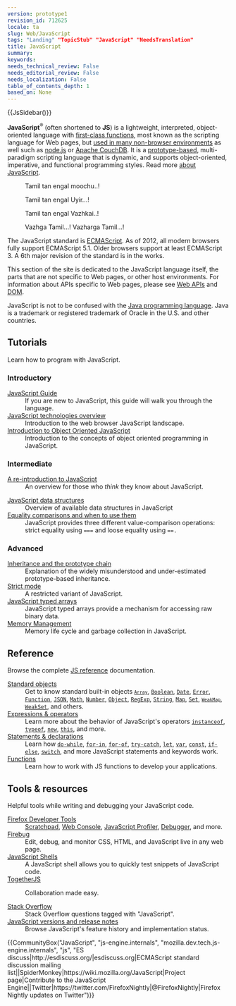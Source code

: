 ```yaml
---
version: prototype1
revision_id: 712625
locale: ta
slug: Web/JavaScript
tags: "Landing" "TopicStub" "JavaScript" "NeedsTranslation"
title: JavaScript
summary: 
keywords: 
needs_technical_review: False
needs_editorial_review: False
needs_localization: False
table_of_contents_depth: 1
based_on: None
---
```

<div>
 {{JsSidebar()}}</div>
<div class="summary">
 <p><strong>JavaScript</strong><sup>®</sup> (often shortened to <strong>JS</strong>) is a lightweight, interpreted, object-oriented language with <a href="https://en.wikipedia.org/wiki/First-class_functions" title="https://en.wikipedia.org/wiki/First-class_functions">first-class functions</a>, most known as the scripting language for Web pages, but <a class="external" href="http://en.wikipedia.org/wiki/JavaScript#Uses_outside_web_pages">used in many non-browser environments</a> as well such as <a class="external" href="http://nodejs.org/">node.js</a> or <a href="http://couchdb.apache.org">Apache CouchDB</a>. It is a <a class="mw-redirect" href="https://en.wikipedia.org/wiki/Prototype-based" title="Prototype-based">prototype-based</a>, multi-paradigm scripting language that is dynamic, and supports object-oriented, imperative, and functional programming styles. Read more <a href="/en-US/docs/Web/JavaScript/About_JavaScript">about JavaScript</a>.</p>
</div>
<p style="margin-left: 40px;">Tamil tan engal moochu..!</p>
<p style="margin-left: 40px;">Tamil tan engal Uyir...!</p>
<p style="margin-left: 40px;">Tamil tan engal Vazhkai..!</p>
<p style="margin-left: 40px;">Vazhga Tamil...! Vazharga Tamil...!</p>
<p>The JavaScript standard is <a href="/en-US/docs/JavaScript/Language_Resources">ECMAScript</a>. As of 2012, all modern browsers fully support ECMAScript 5.1. Older browsers support at least ECMAScript 3. A 6th major revision of the standard is in the works.</p>
<p>This section of the site is dedicated to the JavaScript language itself, the parts that are not specific to Web pages, or other host environments. For information about APIs specific to Web pages, please see <a href="/en-US/docs/Web/API">Web APIs</a> and <a href="/en-US/docs/Glossary/DOM">DOM</a>.</p>
<p>JavaScript is not to be confused with the&nbsp;<a href="http://en.wikipedia.org/wiki/Java_(programming_language)">Java programming language</a>. Java is a trademark or registered trademark of Oracle in the U.S. and other countries.</p>
<div class="column-container">
 <div class="column-half">
  <h2 id="Creating" name="Creating">Tutorials</h2>
  <p>Learn how to program with JavaScript.</p>
  <h3 id="Introductory">Introductory</h3>
  <dl>
   <dt>
    <a href="https://developer.mozilla.org/en-US/docs/Web/JavaScript/Guide">JavaScript Guide</a></dt>
   <dd>
    If you are new to JavaScript, this guide will walk you through the language.</dd>
   <dt>
    <a href="/en-US/docs/Web/JavaScript/JavaScript_technologies_overview">JavaScript technologies overview</a></dt>
   <dd>
    Introduction to the web browser JavaScript landscape.</dd>
   <dt>
    <a href="https://developer.mozilla.org/en-US/docs/Web/JavaScript/Introduction_to_Object-Oriented_JavaScript">Introduction to Object Oriented JavaScript</a></dt>
   <dd>
    Introduction to the concepts of object oriented programming in JavaScript.</dd>
  </dl>
  <h3 id="Intermediate">Intermediate</h3>
  <dl>
   <dt>
    <a href="https://developer.mozilla.org/en-US/docs/Web/JavaScript/A_re-introduction_to_JavaScript">A re-introduction to JavaScript</a></dt>
   <dd>
    An overview for those who <em>think</em> they know about JavaScript.</dd>
  </dl>
  <dl>
   <dt>
    <a href="https://developer.mozilla.org/en-US/docs/Web/JavaScript/Data_structures">JavaScript data structures</a></dt>
   <dd>
    Overview of available data structures in JavaScript</dd>
   <dt>
    <a href="https://developer.mozilla.org/en-US/docs/Web/JavaScript/Equality_comparisons_and_when_to_use_them">Equality comparisons and when to use them</a></dt>
   <dd>
    JavaScript provides three different value-comparison operations: strict equality using <code>===</code> and loose equality using <code>==.</code></dd>
  </dl>
  <h3 id="Advanced">Advanced</h3>
  <dl>
   <dt>
    <a href="https://developer.mozilla.org/en-US/docs/Web/JavaScript/Guide/Inheritance_and_the_prototype_chain">Inheritance and the prototype chain</a></dt>
   <dd>
    Explanation of the widely misunderstood and under-estimated prototype-based inheritance.</dd>
   <dt>
    <a href="/en-US/docs/Web/JavaScript/Reference/Strict_mode">Strict mode</a></dt>
   <dd>
    A restricted variant of JavaScript.</dd>
   <dt>
    <a href="https://developer.mozilla.org/en-US/docs/Web/JavaScript/Typed_arrays">JavaScript typed arrays</a></dt>
   <dd>
    JavaScript typed arrays provide a mechanism for accessing raw binary data.</dd>
   <dt>
    <a href="https://developer.mozilla.org/en-US/docs/Web/JavaScript/Memory_Management">Memory Management</a></dt>
   <dd>
    Memory life cycle and garbage collection in JavaScript.</dd>
  </dl>
 </div>
 <div class="column-half">
  <h2 id="Reference">Reference</h2>
  <p>Browse the complete <a href="/en-US/docs/Web/JavaScript/Reference">JS reference</a> documentation.</p>
  <dl>
   <dt>
    <a href="/en-US/docs/Web/JavaScript/Reference/Global_Objects">Standard objects</a></dt>
   <dd>
    Get to know standard built-in objects <code><a href="https://developer.mozilla.org/en-US/docs/Web/JavaScript/Reference/Global_Objects/Array" title="The JavaScript Array global object is a constructor for arrays, which are high-level, list-like objects."><code>Array</code></a></code>, <a href="https://developer.mozilla.org/en-US/docs/Web/JavaScript/Reference/Global_Objects/Boolean" title="The Boolean object is an object wrapper for a boolean value."><code>Boolean</code></a>, <a href="https://developer.mozilla.org/en-US/docs/Web/JavaScript/Reference/Global_Objects/Date" title="Creates a JavaScript&nbsp;Date instance that represents a single moment in time. Date objects are based on a time value that is the number of milliseconds since 1 January, 1970 UTC."><code>Date</code></a>, <a href="https://developer.mozilla.org/en-US/docs/Web/JavaScript/Reference/Global_Objects/Error" title="The Error constructor creates an error object. Instances of Error objects are thrown when runtime errors occur. The Error object can also be used as a base objects for user-defined exceptions. See below for standard built-in error types."><code>Error</code></a>, <a href="https://developer.mozilla.org/en-US/docs/Web/JavaScript/Reference/Global_Objects/Function" title="The Function constructor creates a new Function object. In JavaScript every function is actually a Function object."><code>Function</code></a>, <a href="https://developer.mozilla.org/en-US/docs/Web/JavaScript/Reference/Global_Objects/JSON" title="The JSON object contains methods for parsing JavaScript Object Notation (JSON) and converting values to JSON. It can't be called or constructed, and aside from its two method properties it has no interesting functionality of its own."><code>JSON</code></a>, <a href="https://developer.mozilla.org/en-US/docs/Web/JavaScript/Reference/Global_Objects/Math" title="Math is a built-in object that has properties and methods for mathematical constants and functions. Not a function object."><code>Math</code></a>, <a href="https://developer.mozilla.org/en-US/docs/Web/JavaScript/Reference/Global_Objects/Number" title="The Number JavaScript object is a wrapper object allowing you to work with numerical values. A Number object is created using the Number() constructor."><code>Number</code></a>, <a href="/en-US/docs/Web/JavaScript/Reference/Global_Objects/Object"><code>Object</code></a>, <a href="https://developer.mozilla.org/en-US/docs/Web/JavaScript/Reference/Global_Objects/RegExp" title="The RegExp constructor creates a regular expression object for matching text with a pattern."><code>RegExp</code></a>, <a href="https://developer.mozilla.org/en-US/docs/Web/JavaScript/Reference/Global_Objects/String" title="The String global object is a constructor for strings, or a sequence of characters."><code>String</code></a>,&nbsp;<a href="https://developer.mozilla.org/en-US/docs/Web/JavaScript/Reference/Global_Objects/Map" title="The Map object is a simple key/value map. Any value (both objects and primitive values) may be used as either a key or a value."><code>Map</code></a>, <code><a href="/en-US/docs/Web/JavaScript/Reference/Global_Objects/Set">Set</a></code>, <code><a href="https://developer.mozilla.org/en-US/docs/Web/JavaScript/Reference/Global_Objects/WeakMap" title="The WeakMap object is a collection of key/value pairs in which the keys are objects and the values can be arbitrary values."><code>WeakMap</code></a></code>, <a href="https://developer.mozilla.org/en-US/docs/Web/JavaScript/Reference/Global_Objects/WeakSet" title="The WeakSet object lets you store weakly held objects in a collection."><code>WeakSet</code></a>, and others.</dd>
   <dt>
    <a href="/en-US/docs/Web/JavaScript/Reference/Operators">Expressions &amp; operators</a></dt>
   <dd>
    Learn more about the behavior of JavaScript's operators <code><a href="https://developer.mozilla.org/en-US/docs/Web/JavaScript/Reference/Operators/instanceof">instanceof</a></code>, <code><a href="https://developer.mozilla.org/en-US/docs/Web/JavaScript/Reference/Operators/typeof">typeof</a></code>, <code><a href="https://developer.mozilla.org/en-US/docs/Web/JavaScript/Reference/Operators/new">new</a></code>, <code><a href="https://developer.mozilla.org/en-US/docs/Web/JavaScript/Reference/Operators/this">this</a></code>, and more.</dd>
   <dt>
    <a href="/en-US/docs/Web/JavaScript/Reference/Statements">Statements &amp; declarations</a></dt>
   <dd>
    Learn how <code><a href="https://developer.mozilla.org/en-US/docs/Web/JavaScript/Reference/Statements/do...while">do-while</a></code>, <code><a href="https://developer.mozilla.org/en-US/docs/Web/JavaScript/Reference/Statements/for...in">for-in</a></code>, <code><a href="https://developer.mozilla.org/en-US/docs/Web/JavaScript/Reference/Statements/for...of">for-of</a></code>, <code><a href="https://developer.mozilla.org/en-US/docs/Web/JavaScript/Reference/Statements/try...catch">try-catch</a></code>, <code><a href="https://developer.mozilla.org/en-US/docs/Web/JavaScript/Reference/Statements/let">let</a></code>, <code><a href="https://developer.mozilla.org/en-US/docs/Web/JavaScript/Reference/Statements/var">var</a></code>, <code><a href="https://developer.mozilla.org/en-US/docs/Web/JavaScript/Reference/Statements/const">const</a></code>, <code><a href="https://developer.mozilla.org/en-US/docs/Web/JavaScript/Reference/Statements/if...else">if-else</a></code>, <code><a href="https://developer.mozilla.org/en-US/docs/Web/JavaScript/Reference/Statements/switch">switch</a></code>, and more JavaScript statements and keywords work.</dd>
   <dt>
    <a href="/en-US/docs/Web/JavaScript/Reference/Functions">Functions</a></dt>
   <dd>
    Learn how to work with JS functions to develop your applications.</dd>
  </dl>
  <h2 id="Tools_.26_resources">Tools &amp; resources</h2>
  <p>Helpful tools while writing and debugging your JavaScript code.</p>
  <dl>
   <dt>
    <a href="/en-US/docs/Tools">Firefox Developer Tools</a></dt>
   <dd>
    <a href="/en-US/docs/Tools/Scratchpad">Scratchpad</a>, <a href="/en-US/docs/Tools/Web_Console">Web Console</a>, <a href="/en-US/docs/Tools/Profiler">JavaScript Profiler</a>, <a href="/en-US/docs/Tools/Debugger">Debugger</a>, and more.</dd>
   <dt>
    <a class="external" href="http://www.getfirebug.com/">Firebug</a></dt>
   <dd>
    Edit, debug, and monitor CSS, HTML, and JavaScript live in any web page.</dd>
   <dt>
    <a href="/en-US/docs/Web/JavaScript/Shells">JavaScript Shells</a></dt>
   <dd>
    A JavaScript shell allows you to quickly test snippets of JavaScript code.</dd>
   <dt>
    <a href="https://togetherjs.com/">TogetherJS</a></dt>
   <dd>
    <p class="hero-header-text large">Collaboration made easy.</p>
   </dd>
   <dt>
    <a href="http://stackoverflow.com/questions/tagged/javascript">Stack Overflow</a></dt>
   <dd>
    Stack Overflow questions tagged with "JavaScript".</dd>
   <dt>
    <a href="/en-US/docs/Web/JavaScript/New_in_JavaScript">JavaScript versions and release notes</a></dt>
   <dd>
    Browse JavaScript's feature history and implementation status.</dd>
  </dl>
 </div>
</div>
<p>{{CommunityBox("JavaScript", "js-engine.internals", "mozilla.dev.tech.js-engine.internals", "js", "ES discuss|http://esdiscuss.org/|esdiscuss.org|ECMAScript standard discussion mailing list||SpiderMonkey|https://wiki.mozilla.org/JavaScript|Project page|Contribute to the JavaScript Engine||Twitter|https://twitter.com/FirefoxNightly|@FirefoxNightly|Firefox Nightly updates on Twitter")}}</p>

